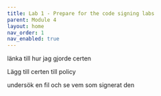 ```yaml
---
title: Lab 1 - Prepare for the code signing labs
parent: Module 4
layout: home
nav_order: 1
nav_enabled: true
---
```



länka till hur jag gjorde certen

Lägg till certen till policy

undersök en fil och se vem som signerat den